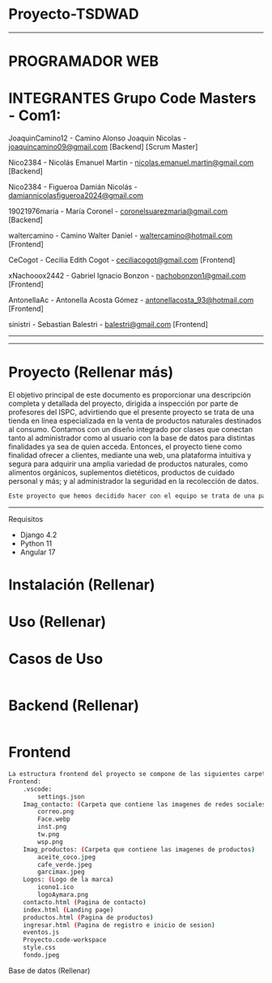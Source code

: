 # Proyecto-TSDWAD

---------

# PROGRAMADOR WEB

# INTEGRANTES Grupo Code Masters - Com1:

JoaquinCamino12 - Camino Alonso Joaquin Nicolas - joaquincamino09@gmail.com [Backend] [Scrum Master]

Nico2384 - Nicolás Emanuel Martin - nicolas.emanuel.martin@gmail.com [Backend]

Nico2384 - Figueroa Damián Nicolás - damiannicolasfigueroa2024@gmail.com 

19021976maria - María Coronel - coronelsuarezmaria@gmail.com [Backend]

waltercamino - Camino Walter Daniel - waltercamino@hotmail.com [Frontend]

CeCogot - Cecilia Edith Cogot - ceciliacogot@gmail.com [Frontend]

xNachooox2442 - Gabriel Ignacio Bonzon - nachobonzon1@gmail.com [Frontend]

AntonellaAc - Antonella Acosta Gómez - antonellacosta_93@hotmail.com [Frontend]

sinistri - Sebastian Balestri - balestri@gmail.com [Frontend]

-----
-----

# Proyecto (Rellenar más)

El objetivo principal de este documento es proporcionar una descripción completa y detallada del proyecto, dirigida a inspección por parte de profesores del ISPC, advirtiendo que el presente proyecto se trata de una tienda en línea especializada en la venta de productos naturales destinados al consumo. Contamos con un diseño integrado por clases que conectan tanto al administrador como al usuario con la base de datos para distintas finalidades ya sea de quien acceda. Entonces, el proyecto tiene como finalidad ofrecer a clientes, mediante una web, una plataforma intuitiva y segura para adquirir una amplia variedad de productos naturales, como alimentos orgánicos, suplementos dietéticos, productos de cuidado personal y más; y al administrador la seguridad en la recolección de datos.
```bash
Este proyecto que hemos decidido hacer con el equipo se trata de una pagina web, la cual es una tienda virtual de la dietetica llamada Aymara. Este proyecto ha sido realizado con Python y Django en la parte backend, y Html, Css, Bootstrap, Javascript y Angular en la parte del frontend.
```
-----
Requisitos

* Django 4.2
* Python 11
* Angular 17

# Instalación (Rellenar)

# Uso (Rellenar)

# Casos de Uso
```bash

```

# Backend (Rellenar)
```bash

```

# Frontend
```bash
La estructura frontend del proyecto se compone de las siguientes carpetas y archivos:
Frontend:
    .vscode: 
        settings.json
    Imag_contacto: (Carpeta que contiene las imagenes de redes sociales y de contacto)
        correo.png
        Face.webp
        inst.png
        tw.png
        wsp.png
    Imag_productos: (Carpeta que contiene las imagenes de productos)
        aceite_coco.jpeg
        cafe_verde.jpeg
        garcimax.jpeg
    Logos: (Logo de la marca)
        icono1.ico
        logoAymara.png
    contacto.html (Pagina de contacto)
    index.html (Landing page)
    productos.html (Pagina de productos)
    ingresar.html (Pagina de registro e inicio de sesion)
    eventos.js
    Proyecto.code-workspace
    style.css
    fondo.jpeg
```

Base de datos (Rellenar)

```bash

```




